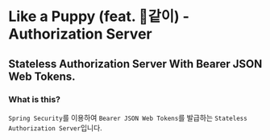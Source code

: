 # Like a Puppy (feat. 🐶같이) - Authorization Server

## Stateless Authorization Server With Bearer JSON Web Tokens.

### What is this?

`Spring Security`를 이용하여 `Bearer JSON Web Tokens`를 발급하는 `Stateless Authorization Server`입니다.
